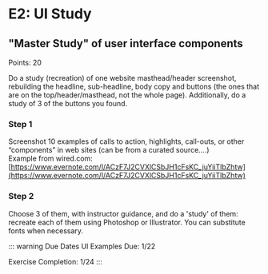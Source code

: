 # E2: UI Study

## "Master Study" of user interface components

Points: 20

Do a study (recreation) of one website masthead/header screenshot, rebuilding the headline, sub-headline, body copy and buttons (the ones that are on the top/header/masthead, not the whole page).
Additionally, do a study of 3 of the buttons you found. 

### Step 1

Screenshot 10 examples of calls to action, highlights, call-outs, or other “components” in web sites (can be from a curated source....)  
Example from wired.com: [https://www.evernote.com/l/ACzF7J2CVXlCSbJH1cFsKC_juYiiTIbZhtw](https://www.evernote.com/l/ACzF7J2CVXlCSbJH1cFsKC_juYiiTIbZhtw)

### Step 2

Choose 3 of them, with instructor guidance, and do a 'study' of them: recreate each of them using Photoshop or Illustrator. You can substitute fonts when necessary.

::: warning Due Dates
UI Examples Due: 1/22

Exercise Completion: 1/24
:::
